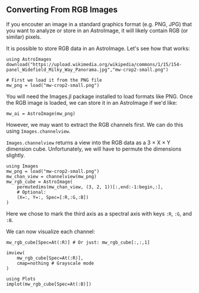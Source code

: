 ## Converting From RGB Images

If you encouter an image in a standard graphics format (e.g. PNG, JPG) that you want to analyze or store in an AstroImage, it will likely contain RGB (or similar) pixels.

It is possible to store RGB data in an AstroImage. Let's see how that works:

```@example 1
using AstroImages
download("https://upload.wikimedia.org/wikipedia/commons/1/15/154-panel_Widefield_Milky_Way_Panorama.jpg","mw-crop2-small.png")

# First we load it from the PNG file
mw_png = load("mw-crop2-small.png")
```
You will need the Images.jl package installed to load formats like PNG.
Once the RGB image is loaded, we can store it in an AstroImage if we'd like:
```@example 1
mw_ai = AstroImage(mw_png)
```

However, we may want to extract the RGB channels first. We can do this using `Images.channelview`.

`Images.channelview` returns a view into the RGB data as a 3 × X × Y dimension cube.
Unfortunately, we will have to permute the dimensions slightly.

```@example 1
using Images
mw_png = load("mw-crop2-small.png")
mw_chan_view = channelview(mw_png)
mw_rgb_cube = AstroImage(
    permutedims(mw_chan_view, (3, 2, 1))[:,end:-1:begin,:],
    # Optional:
    (X=:, Y=:, Spec=[:R,:G,:B])
)
```

Here we chose to mark the third axis as a spectral axis with keys `:R`, `:G`, and `:B`.

We can now visualize each channel:
```@example 1
mw_rgb_cube[Spec=At(:R)] # Or just: mw_rgb_cube[:,:,1]
```

```@example 1
imview(
    mw_rgb_cube[Spec=At(:R)],
    cmap=nothing # Grayscale mode
)
```

```@example 1
using Plots
implot(mw_rgb_cube[Spec=At(:B)])
```
